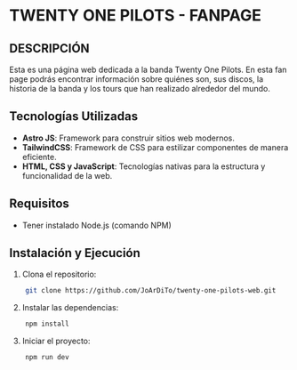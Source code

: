 # TWENTY ONE PILOTS - FANPAGE

## DESCRIPCIÓN
Esta es una página web dedicada a la banda Twenty One Pilots. En esta fan page podrás encontrar información sobre quiénes son, sus discos, la historia de la banda y los tours que han realizado alrededor del mundo.

## Tecnologías Utilizadas
- **Astro JS**: Framework para construir sitios web modernos.
- **TailwindCSS**: Framework de CSS para estilizar componentes de manera eficiente.
- **HTML, CSS y JavaScript**: Tecnologías nativas para la estructura y funcionalidad de la web.

## Requisitos
- Tener instalado Node.js (comando NPM)

## Instalación y Ejecución
1. Clona el repositorio:
```bash
    git clone https://github.com/JoArDiTo/twenty-one-pilots-web.git
```
2. Instalar las dependencias:
```bash
    npm install
```
3. Iniciar el proyecto:
```bash
    npm run dev
```

